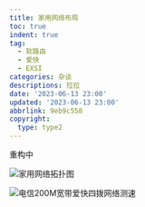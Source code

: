```yaml
---
title: 家用网络布局
toc: true
indent: true
tag:
  - 软路由
  - 爱快
  - EXSI
categories: 杂谈
descriptions: 拉拉
date: '2023-06-13 23:00'
updated: '2023-06-13 23:00'
abbrlink: 9eb9c558
copyright:
  type: type2
---
```


重构中

![家用网络拓扑图](../../img/article/23-05@家用网络布局/家用网络拓扑图.png)

![电信200M宽带爱快四拨网络测速](../../img/article/23-05@家用网络布局/1686673300848.png)
